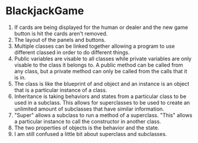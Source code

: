 BlackjackGame
=============
1. If cards are being displayed for the human or dealer and the new game button is hit the cards aren't removed.
2. The layout of the panels and buttons.
3. Multiple classes can be linked together allowing a program to use different classed in order to do different things.
4. Public variables are visable to all classes while private variables are only visable to the class it belongs to. A public method can be called from any class, but a private method can only be called from the calls that it is in.
5. The class is like the blueprint of and object and an instance is an object that is a particular instance of a class.
6. Inheritance is taking behaviors and states from a particular class to be used in a subclass.  This allows for superclasses to be used to create an unlimited amount of subclasses that have similar information.
7. "Super" allows a subclass to run a method of a superclass. "This" allows a particular instance to call the constructor in another class.
8. The two properties of objects is the behavior and the state.
9. I am still confused a little bit about superclass and subclasses.
